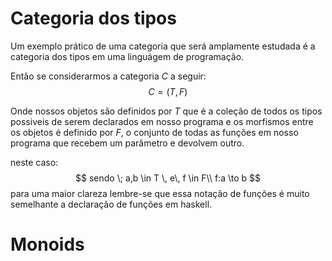 # Categoria dos tipos
Um exemplo prático de uma categoria que será amplamente estudada é a categoria dos tipos em uma linguágem de programação. 

Então se considerarmos a categoria $C$ a seguir:
$$
    C = (T, F)
$$

Onde nossos objetos são definidos por $T$ que é a coleção de todos os tipos possiveis de serem declarados em nosso programa e os morfismos entre os objetos é definido por $F$, o conjunto de todas as funções em nosso programa que recebem um parâmetro e devolvem outro. 

neste caso:
$$
    sendo \; a,b \in T \, e\, f \in F\\
    f:a \to b
$$
para uma maior clareza lembre-se que essa notação de funções é muito semelhante a declaração de funções em haskell.

# Monoids
